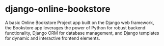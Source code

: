 # django-online-bookstore
A basic Online Bookstore Project app built on the Django web framework, the Bookstore app leverages the power of Python for robust backend functionality, Django ORM for database management, and Django templates for dynamic and interactive frontend elements.
